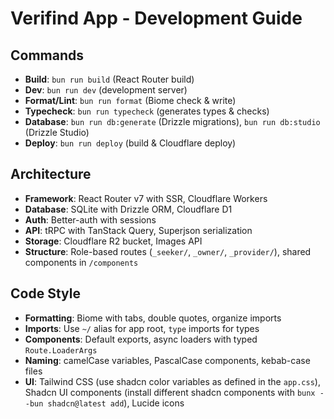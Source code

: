 # Verifind App - Development Guide

## Commands

- **Build**: `bun run build` (React Router build)
- **Dev**: `bun run dev` (development server)
- **Format/Lint**: `bun run format` (Biome check & write)
- **Typecheck**: `bun run typecheck` (generates types & checks)
- **Database**: `bun run db:generate` (Drizzle migrations), `bun run db:studio` (Drizzle Studio)
- **Deploy**: `bun run deploy` (build & Cloudflare deploy)

## Architecture

- **Framework**: React Router v7 with SSR, Cloudflare Workers
- **Database**: SQLite with Drizzle ORM, Cloudflare D1
- **Auth**: Better-auth with sessions
- **API**: tRPC with TanStack Query, Superjson serialization
- **Storage**: Cloudflare R2 bucket, Images API
- **Structure**: Role-based routes (`_seeker/`, `_owner/`, `_provider/`), shared components in `/components`

## Code Style

- **Formatting**: Biome with tabs, double quotes, organize imports
- **Imports**: Use `~/` alias for app root, `type` imports for types
- **Components**: Default exports, async loaders with typed `Route.LoaderArgs`
- **Naming**: camelCase variables, PascalCase components, kebab-case files
- **UI**: Tailwind CSS (use shadcn color variables as defined in the `app.css`), Shadcn UI components (install different shadcn components with `bunx --bun shadcn@latest add`), Lucide icons
